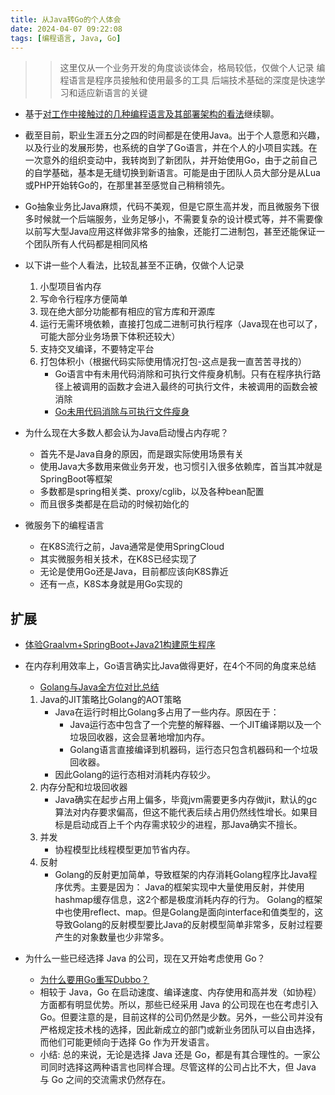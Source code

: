 ```yaml
---
title: 从Java转Go的个人体会
date: 2024-04-07 09:22:08
tags: [编程语言, Java, Go]
---
```


>> 这里仅从一个业务开发的角度谈谈体会，格局较低，仅做个人记录
>> 编程语言是程序员接触和使用最多的工具
>> 后端技术基础的深度是快速学习和适应新语言的关键

+ 基于[对工作中接触过的几种编程语言及其部署架构的看法](https://kingson4wu.github.io/2023/07/02/20230702-dui-gong-zuo-zhong-jie-hong-guo-de-ji-chong-bian-cheng-yu-yan-ji-qi-bu-shu-jia-gou-de-kan-fa/)继续聊。

+ 截至目前，职业生涯五分之四的时间都是在使用Java。出于个人意愿和兴趣，以及行业的发展形势，也系统的自学了Go语言，并在个人的小项目实践。在一次意外的组织变动中，我转岗到了新团队，并开始使用Go，由于之前自己的自学基础，基本是无缝切换到新语言。可能是由于团队人员大部分是从Lua或PHP开始转Go的，在那里甚至感觉自己稍稍领先。

+ Go抽象业务比Java麻烦，代码不美观，但是它原生高并发，而且微服务下很多时候就一个后端服务，业务足够小，不需要复杂的设计模式等，并不需要像以前写大型Java应用这样做非常多的抽象，还能打二进制包，甚至还能保证一个团队所有人代码都是相同风格

+ 以下讲一些个人看法，比较乱甚至不正确，仅做个人记录
    1. 小型项目省内存
    2. 写命令行程序方便简单
    3. 现在绝大部分功能都有相应的官方库和开源库
    4. 运行无需环境依赖，直接打包成二进制可执行程序（Java现在也可以了，可能大部分业务场景下体积还较大）
    5. 支持交叉编译，不要特定平台
    6. 打包体积小（根据代码实际使用情况打包-这点是我一直苦苦寻找的）
        - Go语言中有未用代码消除和可执行文件瘦身机制。只有在程序执行路径上被调用的函数才会进入最终的可执行文件，未被调用的函数会被消除
        - [Go未用代码消除与可执行文件瘦身](https://mp.weixin.qq.com/s/s60J4eA_d0hqrXj-XMPpXA)

+ 为什么现在大多数人都会认为Java启动慢占内存呢？
    - 首先不是Java自身的原因，而是跟实际使用场景有关
    - 使用Java大多数用来做业务开发，也习惯引入很多依赖库，首当其冲就是SpringBoot等框架
    - 多数都是spring相关类、proxy/cglib，以及各种bean配置
    - 而且很多类都是在启动的时候初始化的

+ 微服务下的编程语言
    - 在K8S流行之前，Java通常是使用SpringCloud
    - 其实微服务相关技术，在K8S已经实现了
    - 无论是使用Go还是Java，目前都应该向K8S靠近
    - 还有一点，K8S本身就是用Go实现的


## 扩展
+ [体验Graalvm+SpringBoot+Java21构建原生程序](https://github.com/Kingson4Wu/graalvm_demo)
+ 在内存利用效率上，Go语言确实比Java做得更好，在4个不同的角度来总结
    - [Golang与Java全方位对比总结](https://mp.weixin.qq.com/s/-N4eqdXb9a93uvOWfE4ScQ)
    1. Java的JIT策略比Golang的AOT策略
        - Java在运行时相比Golang多占用了一些内存。原因在于：
            + Java运行态中包含了一个完整的解释器、一个JIT编译期以及一个垃圾回收器，这会显著地增加内存。
            + Golang语言直接编译到机器码，运行态只包含机器码和一个垃圾回收器。
        - 因此Golang的运行态相对消耗内存较少。
    2. 内存分配和垃圾回收器
        - Java确实在起步占用上偏多，毕竟jvm需要更多内存做jit，默认的gc算法对内存要求偏高，但这不能代表后续占用仍然线性增长。如果目标是启动成百上千个内存需求较少的进程，那Java确实不擅长。
    3. 并发
        - 协程模型比线程模型更加节省内存。
    4. 反射
        - Golang的反射更加简单，导致框架的内存消耗Golang程序比Java程序优秀。主要是因为： Java的框架实现中大量使用反射，并使用hashmap缓存信息，这2个都是极度消耗内存的行为。 Golang的框架中也使用reflect、map。但是Golang是面向interface和值类型的，这导致Golang的反射模型要比Java的反射模型简单非常多，反射过程要产生的对象数量也少非常多。

+ 为什么一些已经选择 Java 的公司，现在又开始考虑使用 Go？
    - [为什么要用Go重写Dubbo？](https://mp.weixin.qq.com/s/ZKL-M54IBx9CSkYKoLdsUA)
    - 相较于 Java，Go 在启动速度、编译速度、内存使用和高并发（如协程）方面都有明显优势。所以，那些已经采用 Java 的公司现在也在考虑引入 Go。但要注意的是，目前这样的公司仍然是少数。另外，一些公司并没有严格规定技术栈的选择，因此新成立的部门或新业务团队可以自由选择，而他们可能更倾向于选择 Go 作为开发语言。
    - 小结: 总的来说，无论是选择 Java 还是 Go，都是有其合理性的。一家公司同时选择这两种语言也同样合理。尽管这样的公司占比不大，但 Java 与 Go 之间的交流需求仍然存在。


